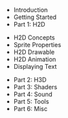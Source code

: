 * Introduction
* Getting Started
* Part 1: H2D
 + H2D Concepts
 + Sprite Properties
 + H2D Drawable
 + H2D Animation
 + Displaying Text
* Part 2: H3D
* Part 3: Shaders
* Part 4: Sound
* Part 5: Tools
* Part 6: Misc

